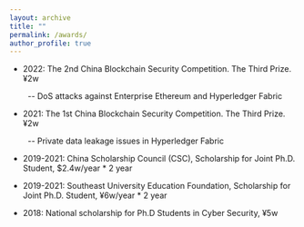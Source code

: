 ```yaml
---
layout: archive
title: ""
permalink: /awards/
author_profile: true
---
```


- 2022: The 2nd China Blockchain Security Competition. The Third Prize. ¥2w
  
&ensp;&ensp;&ensp;&ensp; -- DoS attacks against Enterprise Ethereum and Hyperledger Fabric

- 2021: The 1st China Blockchain Security Competition. The Third Prize. ¥2w
  
&ensp;&ensp;&ensp;&ensp; -- Private data leakage issues in Hyperledger Fabric

- 2019-2021: China Scholarship Council (CSC), Scholarship for Joint Ph.D. Student, $2.4w/year * 2 year

- 2019-2021: Southeast University Education Foundation, Scholarship for Joint Ph.D. Student, ¥6w/year * 2 year

- 2018: National scholarship for Ph.D Students in Cyber Security, ¥5w
